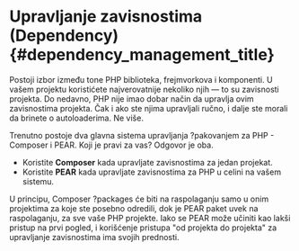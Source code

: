 ﻿# Upravljanje zavisnostima (Dependency) {#dependency_management_title}

Postoji izbor između tone PHP biblioteka, frejmvorkova i komponenti. U vašem projektu koristićete najverovatnije nekoliko njih — to su zavisnosti projekta. Do nedavno, PHP nije imao dobar način da upravlja ovim zavisnostima projekta. Čak i ako ste njima upravljali ručno, i dalje ste morali da brinete o autoloaderima. Ne više.

Trenutno postoje dva glavna sistema upravljanja ?pakovanjem za PHP - Composer i PEAR. Koji je pravi za vas? Odgovor je oba.

 * Koristite **Composer** kada upravljate zavisnostima za jedan projekat.
 * Koristite **PEAR** kada upravljate zavisnostima za PHP u celini na vašem sistemu.

U principu, Composer ?packages će biti na raspolaganju samo u onim projektima za koje ste posebno odredili, dok je PEAR paket uvek na raspolaganju, za sve vaše PHP projekte. Iako se PEAR može učiniti kao lakši pristup na prvi pogled, i korišćenje pristupa "od projekta do projekta" za upravljanje zavisnostima ima svojih prednosti.
